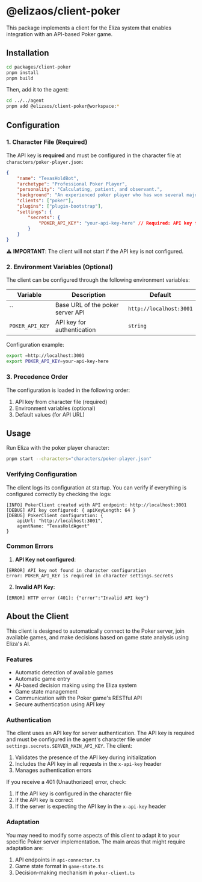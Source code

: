 # @elizaos/client-poker

This package implements a client for the Eliza system that enables integration with an API-based Poker game.

## Installation

```bash
cd packages/client-poker
pnpm install
pnpm build
```

Then, add it to the agent:

```bash
cd ../../agent
pnpm add @elizaos/client-poker@workspace:*
```

## Configuration

### 1. Character File (Required)

The API key is **required** and must be configured in the character file at `characters/poker-player.json`:

```json
{
    "name": "TexasHoldBot",
    "archetype": "Professional Poker Player",
    "personality": "Calculating, patient, and observant.",
    "background": "An experienced poker player who has won several major tournaments.",
    "clients": ["poker"],
    "plugins": ["plugin-bootstrap"],
    "settings": {
        "secrets": {
            "POKER_API_KEY": "your-api-key-here" // Required: API key for authentication
        }
    }
}
```

⚠️ **IMPORTANT**: The client will not start if the API key is not configured.

### 2. Environment Variables (Optional)

The client can be configured through the following environment variables:

| Variable        | Description                        | Default                 |
| --------------- | ---------------------------------- | ----------------------- |
| `` | Base URL of the poker server API   | `http://localhost:3001` |
| `POKER_API_KEY` | API key for authentication         | `string`                |

Configuration example:

```bash
export =http://localhost:3001
export POKER_API_KEY=your-api-key-here
```

### 3. Precedence Order

The configuration is loaded in the following order:

1. API key from character file (required)
2. Environment variables (optional)
3. Default values (for API URL)

## Usage

Run Eliza with the poker player character:

```bash
pnpm start --characters="characters/poker-player.json"
```

### Verifying Configuration

The client logs its configuration at startup. You can verify if everything is configured correctly by checking the logs:

```
[INFO] PokerClient created with API endpoint: http://localhost:3001
[DEBUG] API key configured: { apiKeyLength: 64 }
[DEBUG] PokerClient configuration: {
    apiUrl: "http://localhost:3001",
    agentName: "TexasHoldAgent"
}
```

### Common Errors

1. **API Key not configured**:

```
[ERROR] API key not found in character configuration
Error: POKER_API_KEY is required in character settings.secrets
```

2. **Invalid API Key**:

```
[ERROR] HTTP error (401): {"error":"Invalid API key"}
```

## About the Client

This client is designed to automatically connect to the Poker server, join available games, and make decisions based on game state analysis using Eliza's AI.

### Features

- Automatic detection of available games
- Automatic game entry
- AI-based decision making using the Eliza system
- Game state management
- Communication with the Poker game's RESTful API
- Secure authentication using API key

### Authentication

The client uses an API key for server authentication. The API key is required and must be configured in the agent's character file under `settings.secrets.SERVER_MAIN_API_KEY`. The client:

1. Validates the presence of the API key during initialization
2. Includes the API key in all requests in the `x-api-key` header
3. Manages authentication errors

If you receive a 401 (Unauthorized) error, check:

1. If the API key is configured in the character file
2. If the API key is correct
3. If the server is expecting the API key in the `x-api-key` header

### Adaptation

You may need to modify some aspects of this client to adapt it to your specific Poker server implementation. The main areas that might require adaptation are:

1. API endpoints in `api-connector.ts`
2. Game state format in `game-state.ts`
3. Decision-making mechanism in `poker-client.ts`
